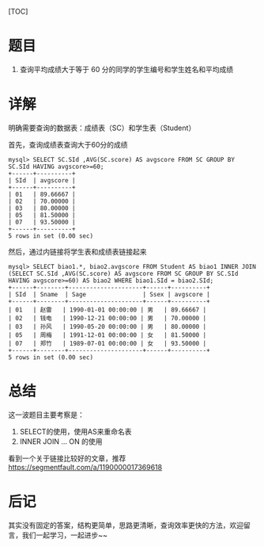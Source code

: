 [TOC]

# 题目
1. 查询平均成绩大于等于 60 分的同学的学生编号和学生姓名和平均成绩



# 详解

明确需要查询的数据表：成绩表（SC）和学生表（Student）

首先，查询成绩表查询大于60分的成绩

```mysql
mysql> SELECT SC.SId ,AVG(SC.score) AS avgscore FROM SC GROUP BY SC.SId HAVING avgscore>=60;           
+------+----------+
| SId  | avgscore |
+------+----------+
| 01   | 89.66667 |
| 02   | 70.00000 |
| 03   | 80.00000 |
| 05   | 81.50000 |
| 07   | 93.50000 |
+------+----------+
5 rows in set (0.00 sec)
```

然后，通过内链接将学生表和成绩表链接起来

```mysql
mysql> SELECT biao1.*, biao2.avgscore FROM Student AS biao1 INNER JOIN (SELECT SC.SId ,AVG(SC.score) AS avgscore FROM SC GROUP BY SC.SId HAVING avgscore>=60) AS biao2 WHERE biao1.SId = biao2.SId;
+------+--------+---------------------+------+----------+
| SId  | Sname  | Sage                | Ssex | avgscore |
+------+--------+---------------------+------+----------+
| 01   | 赵雷   | 1990-01-01 00:00:00 | 男   | 89.66667 |
| 02   | 钱电   | 1990-12-21 00:00:00 | 男   | 70.00000 |
| 03   | 孙风   | 1990-05-20 00:00:00 | 男   | 80.00000 |
| 05   | 周梅   | 1991-12-01 00:00:00 | 女   | 81.50000 |
| 07   | 郑竹   | 1989-07-01 00:00:00 | 女   | 93.50000 |
+------+--------+---------------------+------+----------+
5 rows in set (0.00 sec)
```



# 总结

这一波题目主要考察是：

1. SELECT的使用，使用AS来重命名表
2. INNER JOIN ... ON 的使用

看到一个关于链接比较好的文章，推荐 <https://segmentfault.com/a/1190000017369618>



# 后记

其实没有固定的答案，结构更简单，思路更清晰，查询效率更快的方法，欢迎留言，我们一起学习，一起进步~~